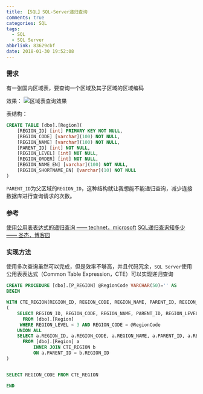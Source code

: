 ```yaml
---
title: 【SQL】SQL-Server递归查询
comments: true
categories: SQL
tags:
  - SQL
  - SQL Server
abbrlink: 83629cbf
date: 2018-01-30 19:52:08
---
```

### 需求
有一张国内区域表，要查询一个区域及其子区域的区域编码

效果：
![区域表查询效果](/assets/images/sql_clause_region/sql_clause_region.jpg)

表结构：
```sql
CREATE TABLE [dbo].[Region](
	[REGION_ID] [int] PRIMARY KEY NOT NULL,
	[REGION_CODE] [varchar](100) NOT NULL,
	[REGION_NAME] [varchar](100) NOT NULL,
	[PARENT_ID] [int] NOT NULL,
	[REGION_LEVEL] [int] NOT NULL,
	[REGION_ORDER] [int] NOT NULL,
	[REGION_NAME_EN] [varchar](100) NOT NULL,
	[REGION_SHORTNAME_EN] [varchar](10) NOT NULL
)
```

`PARENT_ID`为父区域的`REGION_ID`，这种结构就让我想能不能递归查询，减少连接数据库进行查询请求的次数。

### 参考
[使用公用表表达式的递归查询 —— technet，microsoft](https://technet.microsoft.com/zh-cn/library/ms186243(v=sql.105).aspx)
[SQL递归查询知多少 —— 圣杰，博客园](https://www.cnblogs.com/sheng-jie/p/6347835.html)

### 实现方法
使用多次查询虽然可以完成，但是效率不够高，并且代码冗余，`SQL Server`使用公用表表达式（Common Table Expression，CTE）可以实现递归查询
```sql
CREATE PROCEDURE [dbo].[P_REGION] @RegionCode VARCHAR(50)='' AS
BEGIN

WITH CTE_REGION(REGION_ID, REGION_CODE, REGION_NAME, PARENT_ID, REGION_LEVEL, REGION_ORDER, REGION_NAME_EN, REGION_SHORTNAME_EN) AS
(
    SELECT REGION_ID, REGION_CODE, REGION_NAME, PARENT_ID, REGION_LEVEL, REGION_ORDER, REGION_NAME_EN, REGION_SHORTNAME_EN
	  FROM [dbo].[Region]
	 WHERE REGION_LEVEL < 3 AND REGION_CODE = @RegionCode
    UNION ALL
    SELECT a.REGION_ID, a.REGION_CODE, a.REGION_NAME, a.PARENT_ID, a.REGION_LEVEL, a.REGION_ORDER, a.REGION_NAME_EN, a.REGION_SHORTNAME_EN
	  FROM [dbo].[Region] a
		  INNER JOIN CTE_REGION b
		  ON a.PARENT_ID = b.REGION_ID
)


SELECT REGION_CODE FROM CTE_REGION

END
```